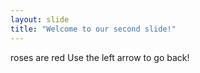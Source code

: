 ```yaml
---
layout: slide
title: "Welcome to our second slide!"
---
```

roses are red
Use the left arrow to go back!
